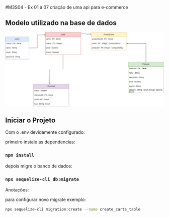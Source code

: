 #M3S04 - Ex 01 a 07 criação de uma api para e-commerce
## Modelo utilizado na base de dados
<img src="./SchemaDB.png">

## Iniciar o Projeto

Com o .env devidamente configurado:

primeiro instale as dependencias:
### `npm install`

depois migre o banco de dados:

### `npx sequelize-cli db:migrate`


Anotações:

para configurar novo migrate exemplo:
```sh
npx sequelize-cli migration:create --name create_carts_table
```

